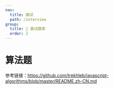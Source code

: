 ```yaml
---
nav:
  title: 面试
  path: /interview
group:
  title: 💊 面试题库
  order: 2
---
```


# 算法题

参考链接：<https://github.com/trekhleb/javascript-algorithms/blob/master/README.zh-CN.md>
